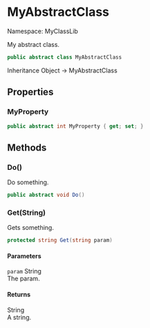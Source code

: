 # MyAbstractClass

Namespace: MyClassLib

My abstract class.

```csharp
public abstract class MyAbstractClass
```

Inheritance Object → MyAbstractClass

## Properties

### MyProperty



```csharp
public abstract int MyProperty { get; set; }
```

## Methods

### Do()

Do something.

```csharp
public abstract void Do()
```

### Get(String)

Gets something.

```csharp
protected string Get(string param)
```

#### Parameters

`param` String<br>The param.

#### Returns

String<br>A string.
